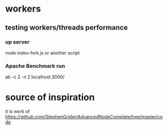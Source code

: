 # workers

## testing workers/threads performance
### up server
node index-fork.js
or another script

### Apache Benchmark run
ab -c 2 -n 2 localhost:3000/

# source of inspiration
it is work of https://github.com/StephenGrider/AdvancedNodeComplete/tree/master/code
